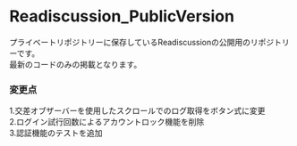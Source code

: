 # Readiscussion_PublicVersion
プライベートリポジトリーに保存しているReadiscussionの公開用のリポジトリーです。
<br>
最新のコードのみの掲載となります。
<br>
<h3>変更点</h3>
1.交差オブザーバーを使用したスクロールでのログ取得をボタン式に変更
<br>
2.ログイン試行回数によるアカウントロック機能を削除
<br>
3.認証機能のテストを追加
